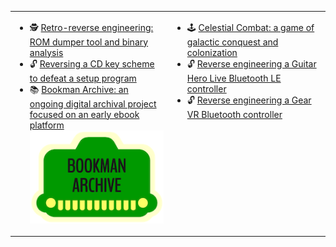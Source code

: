 <table width="100%"><tr><td width="50%" valign="top">

- 🕵️ [Retro-reverse engineering: ROM dumper tool and binary analysis](https://github.com/bookmanarchive/rom-dumper)
- 🔓 [Reversing a CD key scheme to defeat a setup program](https://jsyang.ca/hacks/franklin-bookman-desktop-manager-cd-key-scheme-reversed/)
- 📚 [Bookman Archive: an ongoing digital archival project focused on an early ebook platform](https://bookmanarchive.com)<br>![](bookmanarchive.png) 

</td><td width="50%" valign="top">
    
- 🕹️ [Celestial Combat: a game of galactic conquest and colonization](https://jsyang.ca/celestial/) 
- 🔓 [Reverse engineering a Guitar Hero Live Bluetooth LE controller](https://jsyang.ca/hacks/ghliveble/)
- 🔓 [Reverse engineering a Gear VR Bluetooth controller](https://jsyang.ca/hacks/gear-vr-rev-eng/)

</td></tr></table>    
    
<!--
### Tools

The best tools are the ones fit to your needs and mine vary greatly:

- Full-stack Web dev mostly in the JS ecosystem
- Sysadmin / Ops / SRE type things are done in anything from shell scripts to Ansible to Terraform
- Embedded development in C and CPP; microcontroller stuff mostly in Arduino
- For retrocomputing, I'm happiest in a hex editor / disassembler / decompiler
- OpenSCAD for anything functionally 3D
-->
